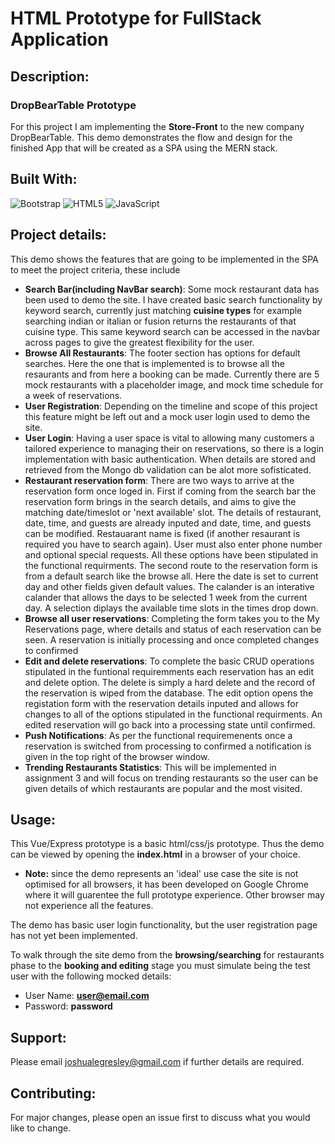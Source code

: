 # HTML Prototype for FullStack Application

## Description:

### DropBearTable Prototype

For this project I am implementing the **Store-Front** to the new company DropBearTable. This demo demonstrates the flow and design for the finished App
that will be created as a SPA using the MERN stack.

## Built With:

![Bootstrap](https://img.shields.io/badge/bootstrap-%23563D7C.svg?style=for-the-badge&logo=bootstrap&logoColor=white)
![HTML5](https://img.shields.io/badge/html5-%23E34F26.svg?style=for-the-badge&logo=html5&logoColor=white)
![JavaScript](https://img.shields.io/badge/javascript-%23323330.svg?style=for-the-badge&logo=javascript&logoColor=%23F7DF1E)

## Project details:

This demo shows the features that are going to be implemented in the SPA to meet the project criteria, these include
      
  - **Search Bar(including NavBar search)**: Some mock restaurant data has been used to demo the site. I have created basic search functionality by keyword search, currently just matching **cuisine types** for example searching indian or italian or fusion returns the restaurants of that cuisine type. This same keyword search can be accessed in the navbar across pages to give the greatest flexibility for the user.
  - **Browse All Restaurants**: The footer section has options for default searches. Here the one that is implemented is to browse all the resaurants and from here a booking can be made. Currently there are 5 mock restaurants with a placeholder image, and mock time schedule for a week of reservations.
  - **User Registration**: Depending on the timeline and scope of this project this feature might be left out and a mock user login used to demo the site.
  - **User Login**: Having a user space is vital to allowing many customers a tailored experience to managing their on reservations, so there is a login implementation with basic authentication. When details are stored and retrieved from the Mongo db validation can be alot more sofisticated.
  - **Restaurant reservation form**: There are two ways to arrive at the reservation form once loged in. First if coming from the search bar the reservation form brings in the search details, and aims to give the matching date/timeslot or 'next available' slot. The details of restaurant, date, time, and guests are already inputed and date, time, and guests can be modified. Restauarant name is fixed (if another resaurant is required you have to search again). User must also enter phone number and optional special requests. All these options have been stipulated in the functional requirments. The second route to the reservation form is from a default search like the browse all. Here the date is set to current day and other fields given default values. The calander is an interative calander that allows the days to be selected 1 week from the current day. A selection diplays the available time slots in the times drop down.
  - **Browse all user reservations**: Completing the form takes you to the My Reservations page, where details and status of each reservation can be seen. A reservation is initially processing and once completed changes to confirmed
  - **Edit and delete reservations**: To complete the basic CRUD operations stipulated in the funtional requiremments each reservation has an edit and delete option. The delete is simply a hard delete and the record of the reservation is wiped from the database. The edit option opens the registation form with the reservation details inputed and allows for changes to all of the options stipulated in the functional requirments. An edited reservation will go back into a processing state until confirmed.
  - **Push Notifications**: As per the functional requiremenents once a reservation is switched from processing to confirmed a notification is given in the top right of the browser window.
  - **Trending Restaurants Statistics**: This will be implemented in assignment 3 and will focus on trending restaurants so the user can be given details of which restaurants are popular and the most visited.

## Usage:
This Vue/Express prototype is a basic html/css/js prototype. Thus the demo can be viewed by opening the **index.html** in a browser of your choice. 
- **Note:** since the demo represents an 'ideal' use case the site is not optimised for all browsers, it has been developed on Google Chrome where it will guarentee the full prototype experience. Other browser may not experience all the features.

The demo has basic user login functionality, but the user registration page has not yet been implemented. 

To walk through the site demo from the **browsing/searching** for restaurants  phase to the **booking and editing** stage you must simulate being the test user with the following mocked details:

- User Name: **user@email.com**
- Password: **password**

## Support:
Please email joshualegresley@gmail.com if further details are required.

## Contributing:
For major changes, please open an issue first to discuss what you would like to change.
